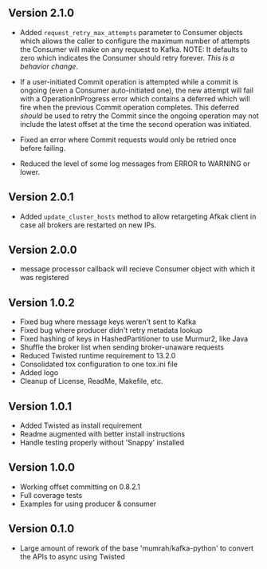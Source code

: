 Version 2.1.0
-------------

* Added `request_retry_max_attempts` parameter to Consumer objects
  which allows the caller to configure the maximum number of attempts
  the Consumer will make on any request to Kafka.
  NOTE: It defaults to zero which indicates the Consumer should retry
  forever. *This is a behavior change*.

* If a user-initiated Commit operation is attempted while a commit is
  ongoing (even a Consumer auto-initiated one), the new attempt will
  fail with a OperationInProgress error which contains a deferred
  which will fire when the previous Commit operation completes. This
  deferred *should* be used to retry the Commit since the ongoing
  operation may not include the latest offset at the time the second
  operation was initiated.

* Fixed an error where Commit requests would only be retried once
  before failing.

* Reduced the level of some log messages from ERROR to WARNING or
  lower.

Version 2.0.1
-------------

* Added `update_cluster_hosts` method to allow retargeting Afkak
  client in case all brokers are restarted on new IPs.

Version 2.0.0
-------------

* message processor callback will recieve Consumer object
  with which it was registered

Version 1.0.2
-------------

* Fixed bug where message keys weren't sent to Kafka
* Fixed bug where producer didn't retry metadata lookup
* Fixed hashing of keys in HashedPartitioner to use Murmur2, like Java
* Shuffle the broker list when sending broker-unaware requests
* Reduced Twisted runtime requirement to 13.2.0
* Consolidated tox configuration to one tox.ini file
* Added logo
* Cleanup of License, ReadMe, Makefile, etc.

Version 1.0.1
-------------

* Added Twisted as install requirement
* Readme augmented with better install instructions
* Handle testing properly without 'Snappy' installed

Version 1.0.0
-------------

* Working offset committing on 0.8.2.1
* Full coverage tests
* Examples for using producer & consumer

Version 0.1.0
-------------

* Large amount of rework of the base 'mumrah/kafka-python' to convert the APIs to async using Twisted
